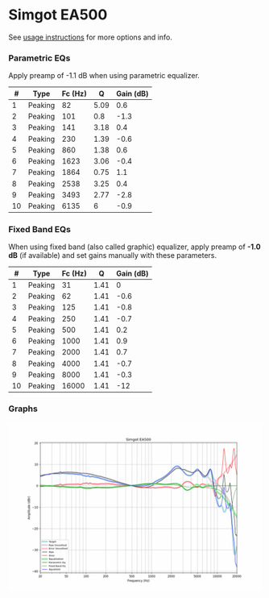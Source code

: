 # Simgot EA500
See [usage instructions](https://github.com/jaakkopasanen/AutoEq#usage) for more options and info.

### Parametric EQs
Apply preamp of -1.1 dB when using parametric equalizer.

|   # | Type    |   Fc (Hz) |    Q |   Gain (dB) |
|-----|---------|-----------|------|-------------|
|   1 | Peaking |        82 | 5.09 |         0.6 |
|   2 | Peaking |       101 | 0.8  |        -1.3 |
|   3 | Peaking |       141 | 3.18 |         0.4 |
|   4 | Peaking |       230 | 1.39 |        -0.6 |
|   5 | Peaking |       860 | 1.38 |         0.6 |
|   6 | Peaking |      1623 | 3.06 |        -0.4 |
|   7 | Peaking |      1864 | 0.75 |         1.1 |
|   8 | Peaking |      2538 | 3.25 |         0.4 |
|   9 | Peaking |      3493 | 2.77 |        -2.8 |
|  10 | Peaking |      6135 | 6    |        -0.9 |

### Fixed Band EQs
When using fixed band (also called graphic) equalizer, apply preamp of **-1.0 dB** (if available) and set gains manually with these parameters.

|   # | Type    |   Fc (Hz) |    Q |   Gain (dB) |
|-----|---------|-----------|------|-------------|
|   1 | Peaking |        31 | 1.41 |         0   |
|   2 | Peaking |        62 | 1.41 |        -0.6 |
|   3 | Peaking |       125 | 1.41 |        -0.8 |
|   4 | Peaking |       250 | 1.41 |        -0.7 |
|   5 | Peaking |       500 | 1.41 |         0.2 |
|   6 | Peaking |      1000 | 1.41 |         0.9 |
|   7 | Peaking |      2000 | 1.41 |         0.7 |
|   8 | Peaking |      4000 | 1.41 |        -0.7 |
|   9 | Peaking |      8000 | 1.41 |        -0.3 |
|  10 | Peaking |     16000 | 1.41 |       -12   |

### Graphs
![](./Simgot%20EA500.png)

